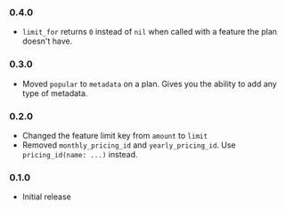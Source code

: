 ### 0.4.0

- `limit_for` returns `0` instead of `nil` when called with a feature the plan doesn't have.

### 0.3.0

- Moved `popular` to `metadata` on a plan. Gives you the ability to add any type of metadata.

### 0.2.0

- Changed the feature limit key from `amount` to `limit`
- Removed `monthly_pricing_id` and `yearly_pricing_id`. Use `pricing_id(name: ...)` instead.

### 0.1.0

- Initial release

